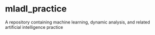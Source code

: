 # mladl_practice
A repository containing machine learning, dynamic analysis, and related artificial intelligence practice 
